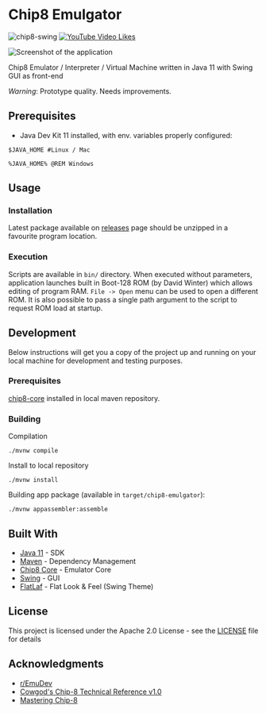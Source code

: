 # Chip8 Emulgator

![chip8-swing](https://github.com/metteo/chip8-swing/workflows/chip8-swing/badge.svg) [![YouTube Video Likes](https://img.shields.io/youtube/likes/Go8731_5hpM?style=social)](https://www.youtube.com/watch?v=Go8731_5hpM)

![Screenshot of the application](https://repository-images.githubusercontent.com/239994384/6ad99700-9601-11ea-81f2-ce7200aed5e0)

Chip8 Emulator / Interpreter / Virtual Machine written in Java 11 with Swing GUI as front-end

*Warning*: Prototype quality. Needs improvements.

## Prerequisites

* Java Dev Kit 11 installed, with env. variables properly configured:

```
$JAVA_HOME #Linux / Mac

%JAVA_HOME% @REM Windows
```

## Usage

### Installation

Latest package available on [releases](https://github.com/metteo/chip8-swing/releases) page should be unzipped in a favourite program location.

### Execution

Scripts are available in `bin/` directory. When executed without parameters, application launches built in Boot-128 ROM (by David Winter) which allows editing of program RAM. `File -> Open` menu can be used to open a different ROM. It is also possible to pass a single path argument to the script to request ROM load at startup.

## Development

Below instructions will get you a copy of the project up and running on your local machine for development and testing purposes.

### Prerequisites

[chip8-core](https://github.com/metteo/chip8-core) installed in local maven repository.

### Building

Compilation
```
./mvnw compile
```

Install to local repository

```
./mvnw install
```

Building app package (available in `target/chip8-emulgator`):

```
./mvnw appassembler:assemble
```

## Built With

* [Java 11](https://adoptopenjdk.net/releases.html?variant=openjdk11&jvmVariant=hotspot) - SDK
* [Maven](https://maven.apache.org/) - Dependency Management
* [Chip8 Core](https://github.com/metteo/chip8-core) - Emulator Core
* [Swing](https://docs.oracle.com/javase/tutorial/uiswing/start/about.html) - GUI
* [FlatLaf](https://github.com/JFormDesigner/FlatLaf) - Flat Look & Feel (Swing Theme)

## License

This project is licensed under the Apache 2.0 License - see the [LICENSE](LICENSE) file for details

## Acknowledgments

* [r/EmuDev](https://www.reddit.com/r/EmuDev/)
* [Cowgod's Chip-8 Technical Reference v1.0](http://devernay.free.fr/hacks/chip8/C8TECH10.HTM)
* [Mastering Chip-8](http://mattmik.com/files/chip8/mastering/chip8.html)
